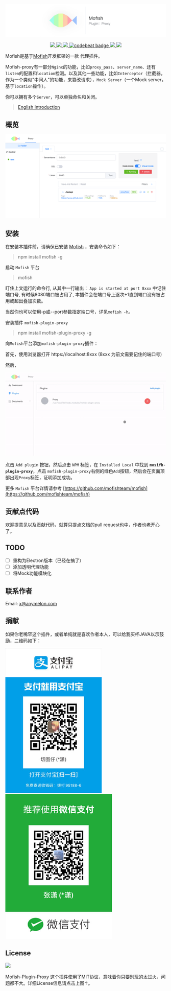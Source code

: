![banner picture](./docs/image/banner.png)

<p align="center">
  <a href="https://raw.githubusercontent.com/mofishteam/mofish-plugin-proxy/master/LICENSE">
      <img src="https://img.shields.io/badge/license-MIT-333">
  </a>
  <a href="https://github.com/mofishteam/mofish-plugin-proxy">
      <img src="https://img.shields.io/badge/language-Javascript-orange">
  </a>
  <a href="https://github.com/mofishteam/mofish-plugin-proxy">
      <img src="https://img.shields.io/badge/platform-mac%20%7C%20win%20%7C%20linux-lightgrey">
  </a>
  <a href="https://codebeat.co/projects/github-com-mofishteam-mofish-plugin-proxy-master">
      <img alt="codebeat badge" src="https://codebeat.co/badges/fc41a013-d6b1-4d72-9353-166321a8f299" />
  </a>
  <a href="https://cn.vuejs.org/">
      <img src="https://img.shields.io/badge/VUE-2.6-green">
  </a>
  <a href="https://koajs.com/">
      <img src="https://img.shields.io/badge/KOA-2.7-blue">
  </a>
</p>

Mofish是基于[Mofish](https://github.com/mofishteam/mofish)开发框架的一款 代理插件。

Mofish-proxy有一部分`Nginx`的功能，比如`proxy_pass`、`server_name`、还有`listen`的配置和`location`检测。以及其他一些功能，比如`Interceptor`（拦截器，作为一个类似"中间人"的功能，来篡改请求），`Mock Server`（一个Mock server，基于`location`操作）。

你可以拥有多个`Server`，可以单独命名和关闭。

> [English Introduction](../../README.md)

## 概览

![overview picture](./docs/image/overview.png)

## 安装

在安装本插件前，请确保已安装 [Mofish](https://github.com/mofishteam/mofish) ，安装命令如下：

> npm install mofish -g

启动 `Mofish` 平台

> mofish

盯住上文运行的命令行, 从其中一行输出： `App is started at port 8xxx` 中记住端口号, 有时候8080端口被占用了, 本插件会在端口号上逐次+1直到端口没有被占用或超出叠加次数。

当然你也可以使用-p或--port参数指定端口号，详见`mofish -h`。

安装插件 `mofish-plugin-proxy`

> npm install mofish-plugin-proxy -g

向`Mofish`平台添加`mofish-plugin-proxy`插件：

首先，使用浏览器打开 https://localhost:8xxx (8xxx 为前文需要记住的端口号)

然后，

![banner picture](./docs/image/how_to_add_proxy.gif)

点击 `Add plugin` 按钮，然后点击 `NPM` 标签，在 `Installed Local` 中找到 **`mosifh-plugin-proxy`**，点击 `mofish-plugin-proxy`右侧的绿色`Add`按钮，然后会在页面顶部出现`Proxy`标签，证明添加成功。 

更多 `Mofish` 平台详情请参考 [https://github.com/mofishteam/mofish](https://github.com/mofishteam/mofish)

## 贡献点代码

欢迎提意见以及贡献代码，就算只提点文档的pull request也中，作者也老开心了。

## TODO

- [ ] 重构为Electron版本（已经在搞了）
- [ ] 添加透明代理功能
- [ ] 将Mock功能模块化

## 联系作者

Email: [x@anymelon.com](mailto:x@anymelon.com)

## 捐献

如果你老稀罕这个插件，或者单纯就是喜欢作者本人，可以给我买杯JAVA以示鼓励，二维码如下：

![alipay](../image/alipay.JPG)
![wxpay](../image/wxpay.JPG)

## License

<a href="https://github.com/mofishteam/mofish-plugin-proxy/blob/master/LICENSE">
    <img src="https://upload.wikimedia.org/wikipedia/commons/thumb/f/f8/License_icon-mit-88x31-2.svg/128px-License_icon-mit-88x31-2.svg.png">
</a>

Mofish-Plugin-Proxy 这个插件使用了MIT协议，意味着你只要别玩的太过火，问题都不大。详细License信息请点击上图↑。
